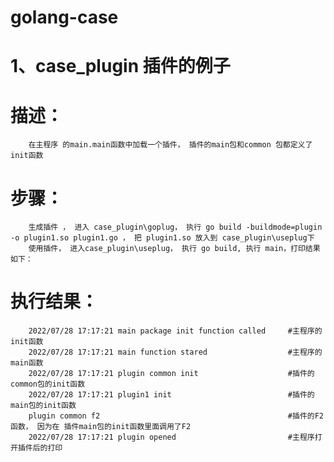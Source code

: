 <!--
 * @Author: error: git config user.name && git config user.email & please set dead value or install git
 * @Date: 2022-07-28 17:01:00
 * @LastEditors: error: git config user.name && git config user.email & please set dead value or install git
 * @LastEditTime: 2022-07-28 17:25:34
 * @FilePath: \goprojecte:\d\README.md
 * @Description: 这是默认设置,请设置`customMade`, 打开koroFileHeader查看配置 进行设置: https://github.com/OBKoro1/koro1FileHeader/wiki/%E9%85%8D%E7%BD%AE
-->
# golang-case

# 1、case_plugin 插件的例子
# 描述：
        在主程序 的main.main函数中加载一个插件， 插件的main包和common 包都定义了init函数
# 步骤：
        生成插件 ， 进入 case_plugin\goplug， 执行 go build -buildmode=plugin -o plugin1.so plugin1.go ， 把 plugin1.so 放入到 case_plugin\useplug下
        使用插件， 进入case_plugin\useplug， 执行 go build, 执行 main，打印结果如下：

# 执行结果：
        2022/07/28 17:17:21 main package init function called     #主程序的init函数
        2022/07/28 17:17:21 main function stared                  #主程序的main函数
        2022/07/28 17:17:21 plugin common init                    #插件的common包的init函数
        2022/07/28 17:17:21 plugin1 init                          #插件的main包的init函数
        plugin common f2                                          #插件的F2函数， 因为在 插件main包的init函数里面调用了F2
        2022/07/28 17:17:21 plugin opened                         #主程序打开插件后的打印

